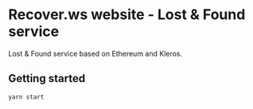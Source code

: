 # Recover.ws website - Lost & Found service

Lost & Found service based on Ethereum and Kleros.

## Getting started

`yarn start`